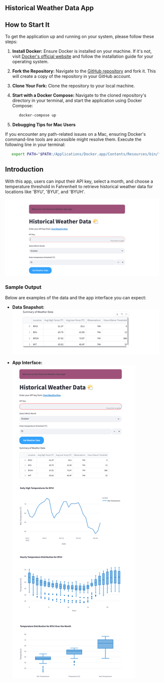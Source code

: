 ## Historical Weather Data App


## How to Start It

To get the application up and running on your system, please follow these steps:

1. **Install Docker:** Ensure Docker is installed on your machine. If it's not, visit [Docker's official website](https://www.docker.com/products/docker-desktop) and follow the installation guide for your operating system.

2. **Fork the Repository:** Navigate to the [GitHub repository](https://github.com/daviethedeveloper/app_challenge_wi24) and fork it. This will create a copy of the repository in your GitHub account.

3. **Clone Your Fork:** Clone the repository to your local machine.

4. **Start with a Docker Compose:** Navigate to the cloned repository's directory in your terminal, and start the application using Docker Compose:


   ```sh
      docker-compose up
   ```

5. **Debugging Tips for Mac Users**

If you encounter any path-related issues on a Mac, ensuring Docker's command-line tools are accessible might resolve them. Execute the following line in your terminal:

   ```sh
      export PATH="$PATH:/Applications/Docker.app/Contents/Resources/bin/"
   ```


## Introduction

With this app, users can input their API key, select a month, and choose a temperature threshold in Fahrenheit to retrieve historical weather data for locations like 'BYU', 'BYUI', and 'BYUH'.

![Weather App Overview](Images/Header_snp.png)

### Sample Output

Below are examples of the data and the app interface you can expect:

- **Data Snapshot:**  
  ![Table Data](Images/Table_snp.png)

- **App Interface:**  
  ![App Interface](Images/Full_snp.png)







